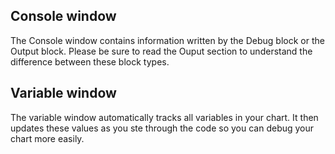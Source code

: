 ## Console window
The Console window contains information written by the Debug block or the Output block. Please be sure to read the Ouput section to understand the difference between these block types.

## Variable window
The variable window automatically tracks all variables in your chart. It then updates these values as you ste through the code so you can debug your chart more easily.

